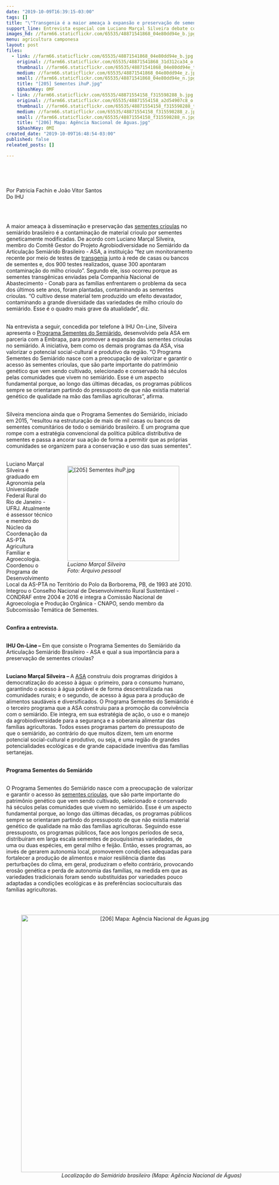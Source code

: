 ```yaml
---
date: "2019-10-09T16:39:15-03:00"
tags: []
title: "\"Transgenia é a maior ameaça à expansão e preservação de sementes crioulas\""
support_line: Entrevista especial com Luciano Marçal Silveira debate contaminação de sementes crioulas no semiárido brasileiro
images_hd: //farm66.staticflickr.com/65535/48871541868_04e80dd94e_b.jpg
menu: agricultura camponesa
layout: post
files:
  - link: //farm66.staticflickr.com/65535/48871541868_04e80dd94e_b.jpg
    original: //farm66.staticflickr.com/65535/48871541868_31d312ca34_o.jpg
    thumbnail: //farm66.staticflickr.com/65535/48871541868_04e80dd94e_t.jpg
    medium: //farm66.staticflickr.com/65535/48871541868_04e80dd94e_z.jpg
    small: //farm66.staticflickr.com/65535/48871541868_04e80dd94e_n.jpg
    title: "[205] Sementes ihuP.jpg"
    $$hashKey: 0MF
  - link: //farm66.staticflickr.com/65535/48871554158_f315598288_b.jpg
    original: //farm66.staticflickr.com/65535/48871554158_a2d54907c8_o.jpg
    thumbnail: //farm66.staticflickr.com/65535/48871554158_f315598288_t.jpg
    medium: //farm66.staticflickr.com/65535/48871554158_f315598288_z.jpg
    small: //farm66.staticflickr.com/65535/48871554158_f315598288_n.jpg
    title: "[206] Mapa: Agência Nacional de Águas.jpg"
    $$hashKey: 0MI
created_date: "2019-10-09T16:48:54-03:00"
published: false
releated_posts: []

---
```

<p>&nbsp;</p>

<p>&nbsp;</p>

<p>Por Patricia Fachin e Jo&atilde;o Vitor Santos<br />
Do IHU</p>

<p><br />
&nbsp;</p>

<p>A maior amea&ccedil;a &agrave; dissemina&ccedil;&atilde;o e preserva&ccedil;&atilde;o das <a href="http://www.ihu.unisinos.br/78-noticias/578119-camponeses-e-povos-indigenas-defendem-direito-de-livre-uso-de-sementes-crioulas" target="_blank">sementes crioulas</a> no semi&aacute;rido brasileiro &eacute; a contamina&ccedil;&atilde;o de material crioulo por sementes geneticamente modificadas. De acordo com Luciano Mar&ccedil;al Silveira, membro do Comit&ecirc; Gestor do Projeto Agrobiodiversidade no Semi&aacute;rido da Articula&ccedil;&atilde;o Semi&aacute;rido Brasileiro - ASA, a institui&ccedil;&atilde;o &ldquo;fez um monitoramento recente por meio de testes de <a href="http://www.ihu.unisinos.br/entrevistas/540125-a-transgenia-e-a-ilusao-de-desenvolvimento-agricola-da-america-do-sul-entrevista-especial-com-enrique-castanon" target="_blank">transgenia</a> junto &agrave; rede de casas ou bancos de sementes e, dos 900 testes realizados, quase 300 apontaram contamina&ccedil;&atilde;o do milho crioulo&rdquo;. Segundo ele, isso ocorreu porque as sementes transg&ecirc;nicas enviadas pela Companhia Nacional de Abastecimento - Conab para as fam&iacute;lias enfrentarem o problema da seca dos &uacute;ltimos sete anos, foram plantadas, contaminando as sementes crioulas. &ldquo;O cultivo desse material tem produzido um efeito devastador, contaminando a grande diversidade das variedades de milho crioulo do semi&aacute;rido. Esse &eacute; o quadro mais grave da atualidade&rdquo;, diz.<br />
&nbsp;</p>

<p>Na entrevista a seguir, concedida por telefone &agrave; IHU On-Line, Silveira apresenta o <a href="http://www.ihu.unisinos.br/186-noticias/noticias-2017/563833-sementes-tradicionais-alimentam-semiarido" target="_blank">Programa Sementes do Semi&aacute;rido</a>, desenvolvido pela ASA em parceria com a Embrapa, para promover a expans&atilde;o das sementes crioulas no semi&aacute;rido. A iniciativa, bem como os demais programas da ASA, visa valorizar o potencial social-cultural e produtivo da regi&atilde;o. &ldquo;O Programa Sementes do Semi&aacute;rido nasce com a preocupa&ccedil;&atilde;o de valorizar e garantir o acesso &agrave;s sementes crioulas, que s&atilde;o parte importante do patrim&ocirc;nio gen&eacute;tico que vem sendo cultivado, selecionado e conservado h&aacute; s&eacute;culos pelas comunidades que vivem no semi&aacute;rido. Esse &eacute; um aspecto fundamental porque, ao longo das &uacute;ltimas d&eacute;cadas, os programas p&uacute;blicos sempre se orientaram partindo do pressuposto de que n&atilde;o existia material gen&eacute;tico de qualidade na m&atilde;o das fam&iacute;lias agricultoras&rdquo;, afirma.<br />
&nbsp;</p>

<p>Silveira menciona ainda que o Programa Sementes do Semi&aacute;rido, iniciado em 2015, &ldquo;resultou na estrutura&ccedil;&atilde;o de mais de mil casas ou bancos de sementes comunit&aacute;rios de todo o semi&aacute;rido brasileiro. &Eacute; um programa que rompe com a estrat&eacute;gia convencional da pol&iacute;tica p&uacute;blica distributiva de sementes e passa a ancorar sua a&ccedil;&atilde;o de forma a permitir que as pr&oacute;prias comunidades se organizem para a conserva&ccedil;&atilde;o e uso das suas sementes&rdquo;.<br />
&nbsp;</p>

<figure class="image" style="float:right"><img alt="[205] Sementes ihuP.jpg" height="255" src="//farm66.staticflickr.com/65535/48871541868_04e80dd94e_b.jpg" width="300" />
<figcaption><em>Luciano Mar&ccedil;al Silveira&nbsp;<br />
Foto: Arquivo pessoal</em></figcaption>
</figure>

<p>Luciano Mar&ccedil;al Silveira &eacute; graduado em Agronomia pela Universidade Federal Rural do Rio de Janeiro - UFRJ. Atualmente &eacute; assessor t&eacute;cnico e membro do N&uacute;cleo da Coordena&ccedil;&atilde;o da AS-PTA Agricultura Familiar e Agroecologia. Coordenou o Programa de Desenvolvimento Local da AS-PTA no Territ&oacute;rio do Polo da Borborema, PB, de 1993 at&eacute; 2010. Integrou o Conselho Nacional de Desenvolvimento Rural Sustent&aacute;vel - CONDRAF entre 2004 e 2016 e integra a Comiss&atilde;o Nacional de Agroecologia e Produ&ccedil;&atilde;o Org&acirc;nica - CNAPO, sendo membro da Subcomiss&atilde;o Tem&aacute;tica de Sementes.</p>

<p><br />
<strong>Confira a entrevista.</strong><br />
&nbsp;</p>

<p><strong>IHU On-Line &ndash; </strong>Em que consiste o Programa Sementes do Semi&aacute;rido da Articula&ccedil;&atilde;o Semi&aacute;rido Brasileiro - ASA e qual a sua import&acirc;ncia para a preserva&ccedil;&atilde;o de sementes crioulas?<br />
&nbsp;</p>

<p><strong>Luciano Mar&ccedil;al Silveira &ndash; </strong>A <a href="http://www.ihu.unisinos.br/186-noticias/noticias-2017/564688-ha-dez-anos-asa-promove-o-acesso-a-agua-de-producao-para-familias-agricultoras-do-semiarido" target="_blank">ASA</a> construiu dois programas dirigidos &agrave; democratiza&ccedil;&atilde;o do acesso &agrave; &aacute;gua: o primeiro, para o consumo humano, garantindo o acesso &agrave; &aacute;gua pot&aacute;vel e de forma descentralizada nas comunidades rurais; e o segundo, de acesso &agrave; &aacute;gua para a produ&ccedil;&atilde;o de alimentos saud&aacute;veis e diversificados. O Programa Sementes do Semi&aacute;rido &eacute; o terceiro programa que a ASA construiu para a promo&ccedil;&atilde;o da conviv&ecirc;ncia com o semi&aacute;rido. Ele integra, em sua estrat&eacute;gia de a&ccedil;&atilde;o, o uso e o manejo da agrobiodiversidade para a seguran&ccedil;a e a soberania alimentar das fam&iacute;lias agricultoras. Todos esses programas partem do pressuposto de que o semi&aacute;rido, ao contr&aacute;rio do que muitos dizem, tem um enorme potencial social-cultural e produtivo, ou seja, &eacute; uma regi&atilde;o de grandes potencialidades ecol&oacute;gicas e de grande capacidade inventiva das fam&iacute;lias sertanejas.</p>

<p><br />
<strong>Programa Sementes do Semi&aacute;rido</strong><br />
&nbsp;</p>

<p>O Programa Sementes do Semi&aacute;rido nasce com a preocupa&ccedil;&atilde;o de valorizar e garantir o acesso &agrave;s <a href="http://www.ihu.unisinos.br/159-noticias/entrevistas/31329-sementes-crioulas-e-a-soberania-dos-povos-entrevista-especial-com-gilberto-antonio-bevilaqua" target="_blank">sementes crioulas</a>, que s&atilde;o parte importante do patrim&ocirc;nio gen&eacute;tico que vem sendo cultivado, selecionado e conservado h&aacute; s&eacute;culos pelas comunidades que vivem no semi&aacute;rido. Esse &eacute; um aspecto fundamental porque, ao longo das &uacute;ltimas d&eacute;cadas, os programas p&uacute;blicos sempre se orientaram partindo do pressuposto de que n&atilde;o existia material gen&eacute;tico de qualidade na m&atilde;o das fam&iacute;lias agricultoras. Seguindo esse pressuposto, os programas p&uacute;blicos, face aos longos per&iacute;odos de seca, distribu&iacute;ram em larga escala sementes de pouqu&iacute;ssimas variedades, de uma ou duas esp&eacute;cies, em geral milho e feij&atilde;o. Ent&atilde;o, esses programas, ao inv&eacute;s de gerarem autonomia local, promoverem condi&ccedil;&otilde;es adequadas para fortalecer a produ&ccedil;&atilde;o de alimentos e maior resili&ecirc;ncia diante das perturba&ccedil;&otilde;es do clima, em geral, produziram o efeito contr&aacute;rio, provocando eros&atilde;o gen&eacute;tica e perda de autonomia das fam&iacute;lias, na medida em que as variedades tradicionais foram sendo substitu&iacute;das por variedades pouco adaptadas a condi&ccedil;&otilde;es ecol&oacute;gicas e &agrave;s prefer&ecirc;ncias socioculturais das fam&iacute;lias agricultoras.</p>

<p>&nbsp;</p>

<div style="text-align:center">
<figure class="image" style="display:inline-block"><img alt="[206] Mapa: Agência Nacional de Águas.jpg" height="690" src="//farm66.staticflickr.com/65535/48871554158_f315598288_b.jpg" width="700" />
<figcaption><em>Localiza&ccedil;&atilde;o do Semi&aacute;rido brasileiro&nbsp;(Mapa: Ag&ecirc;ncia Nacional de &Aacute;guas)</em></figcaption>
</figure>
</div>

<p>&nbsp;</p>
